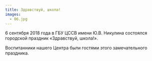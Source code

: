 ```yaml
---
title: Здравствуй, школа!
images:
  - 06.jpg
---
```

6 сентября 2018 года в ГБУ ЦССВ имени Ю.В. Никулина состоялся городской праздник «Здравствуй, школа!».

<!--more-->
Воспитанники нашего Центра были гостями этого замечательного праздника.
